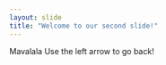 ```yaml
---
layout: slide
title: "Welcome to our second slide!"
---
```

Mavalala
Use the left arrow to go back!
